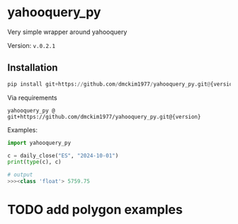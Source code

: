 # yahooquery_py

Very simple wrapper around yahooquery

Version: `v.0.2.1`

## Installation

```python
pip install git+https://github.com/dmckim1977/yahooquery_py.git@{version}
```

Via requirements

```text
yahooquery_py @ git+https://github.com/dmckim1977/yahooquery_py.git@{version}
```

Examples:

```python
import yahooquery_py

c = daily_close("ES", "2024-10-01")
print(type(c), c)

# output
>>><class 'float'> 5759.75
```
# TODO add polygon examples
